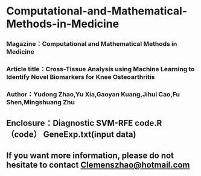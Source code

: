 # Computational-and-Mathematical-Methods-in-Medicine

### Magazine：Computational and Mathematical Methods in Medicine

### Article title：Cross-Tissue Analysis using Machine Learning to Identify Novel Biomarkers for Knee Osteoarthritis

### Author：Yudong Zhao,Yu Xia,Gaoyan Kuang,Jihui Cao,Fu Shen,Mingshuang Zhu

## Enclosure：Diagnostic SVM-RFE code.R（code）  GeneExp.txt(input data)

## If you want more information, please do not hesitate to contact Clemenszhao@hotmail.com
